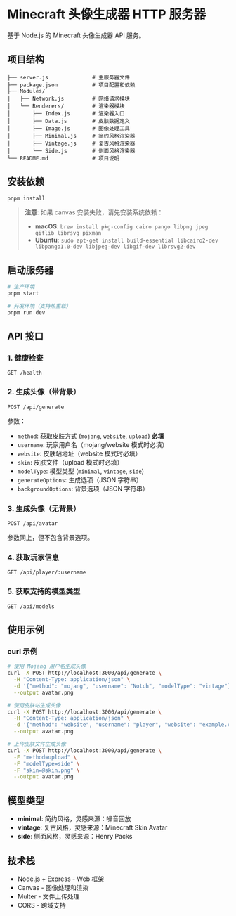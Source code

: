 # Minecraft 头像生成器 HTTP 服务器

基于 Node.js 的 Minecraft 头像生成器 API 服务。

## 项目结构

```
├── server.js              # 主服务器文件
├── package.json           # 项目配置和依赖
├── Modules/
│   ├── Network.js         # 网络请求模块
│   └── Renderers/         # 渲染器模块
│       ├── Index.js       # 渲染器入口
│       ├── Data.js        # 皮肤数据定义
│       ├── Image.js       # 图像处理工具
│       ├── Minimal.js     # 简约风格渲染器
│       ├── Vintage.js     # 复古风格渲染器
│       └── Side.js        # 侧面风格渲染器
└── README.md              # 项目说明
```

## 安装依赖

```bash
pnpm install
```

> **注意**: 如果 canvas 安装失败，请先安装系统依赖：
> - **macOS**: `brew install pkg-config cairo pango libpng jpeg giflib librsvg pixman`
> - **Ubuntu**: `sudo apt-get install build-essential libcairo2-dev libpango1.0-dev libjpeg-dev libgif-dev librsvg2-dev`

## 启动服务器

```bash
# 生产环境
pnpm start

# 开发环境（支持热重载）
pnpm run dev
```

## API 接口

### 1. 健康检查

```
GET /health
```

### 2. 生成头像（带背景）

```
POST /api/generate
```

参数：

- `method`: 获取皮肤方式 (`mojang`, `website`, `upload`) **必填**
- `username`: 玩家用户名（mojang/website 模式时必填）
- `website`: 皮肤站地址（website 模式时必填）
- `skin`: 皮肤文件（upload 模式时必填）
- `modelType`: 模型类型 (`minimal`, `vintage`, `side`)
- `generateOptions`: 生成选项（JSON 字符串）
- `backgroundOptions`: 背景选项（JSON 字符串）

### 3. 生成头像（无背景）

```
POST /api/avatar
```

参数同上，但不包含背景选项。

### 4. 获取玩家信息

```
GET /api/player/:username
```

### 5. 获取支持的模型类型

```
GET /api/models
```

## 使用示例

### curl 示例

```bash
# 使用 Mojang 用户名生成头像
curl -X POST http://localhost:3000/api/generate \
  -H "Content-Type: application/json" \
  -d '{"method": "mojang", "username": "Notch", "modelType": "vintage"}' \
  --output avatar.png

# 使用皮肤站生成头像
curl -X POST http://localhost:3000/api/generate \
  -H "Content-Type: application/json" \
  -d '{"method": "website", "username": "player", "website": "example.com", "modelType": "minimal"}' \
  --output avatar.png

# 上传皮肤文件生成头像
curl -X POST http://localhost:3000/api/generate \
  -F "method=upload" \
  -F "modelType=side" \
  -F "skin=@skin.png" \
  --output avatar.png
```

## 模型类型

- **minimal**: 简约风格，灵感来源：噪音回放
- **vintage**: 复古风格，灵感来源：Minecraft Skin Avatar
- **side**: 侧面风格，灵感来源：Henry Packs

## 技术栈

- Node.js + Express - Web 框架
- Canvas - 图像处理和渲染
- Multer - 文件上传处理
- CORS - 跨域支持
